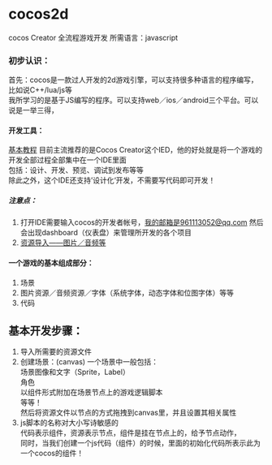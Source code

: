 # cocos2d
cocos Creator 全流程游戏开发
所需语言：javascript
### 初步认识：
首先：cocos是一款过人开发的2d游戏引擎，可以支持很多种语言的程序编写，比如说C++/lua/js等  
我所学习的是基于JS编写的程序。可以支持web／ios／android三个平台。可以说是一举三得，  
#### 开发工具：
[基本教程](http://www.cocos.com/docs/creator/getting-started/dashboard.html)
目前主流推荐的是Cocos Creator这个IED，他的好处就是将一个游戏的开发全部过程全部集中在一个IDE里面  
包括：设计、开发、预览、调试到发布等等  
除此之外，这个IDE还支持’设计化‘开发，不需要写代码即可开发！  
##### 注意点：
1. 打开IDE需要输入cocos的开发者帐号，我的邮箱是961113052@qq.com 然后会出现dashboard（仪表盘）来管理所开发的各个项目
2. [资源导入——图片／音频等](http://www.cocos.com/docs/creator/asset-workflow/index.html)  

#### 一个游戏的基本组成部分：
1. 场景  
2. 图片资源／音频资源／字体（系统字体，动态字体和位图字体）等等  
3. 代码  

## 基本开发步骤： 
1. 导入所需要的资源文件  
2. 创建场景：(canvas) 一个场景中一般包括：  
场景图像和文字（Sprite，Label）  
角色  
以组件形式附加在场景节点上的游戏逻辑脚本  
等等！  
然后将资源文件以节点的方式拖拽到canvas里，并且设置其相关属性  
3. js脚本的名称对大小写诗敏感的    
代码表示组件，资源表示节点，组件是挂在节点上的，给予节点动作，  
同时，当我们创建一个js代码（组件）的时候，里面的初始化代码所表示此为一个cocos的组件！


